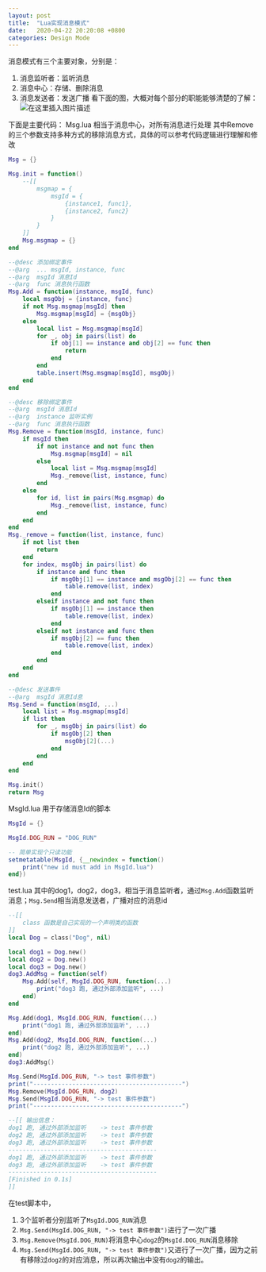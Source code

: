 ```yaml
---
layout: post
title:  "Lua实现消息模式"
date:   2020-04-22 20:20:08 +0800
categories: Design Mode
---
```


消息模式有三个主要对象，分别是：
1. 消息监听者：监听消息
2. 消息中心：存储、删除消息
3. 消息发送者：发送广播
看下面的图，大概对每个部分的职能能够清楚的了解：
![在这里插入图片描述](/styles/images/msg_designmode/msg.png)


下面是主要代码：
Msg.lua
相当于消息中心，对所有消息进行处理
其中Remove的三个参数支持多种方式的移除消息方式，具体的可以参考代码逻辑进行理解和修改
```lua
Msg = {}

Msg.init = function()
	--[[
		msgmap = {
			msgId = {
				{instance1, func1},
				{instance2, func2}
			}
		}
	]]
	Msg.msgmap = {}
end

--@desc 添加绑定事件
--@arg  ... msgId, instance, func
--@arg  msgId 消息Id
--@arg  func 消息执行函数
Msg.Add = function(instance, msgId, func)
	local msgObj = {instance, func}
	if not Msg.msgmap[msgId] then
		Msg.msgmap[msgId] = {msgObj}
	else
		local list = Msg.msgmap[msgId]
		for _, obj in pairs(list) do
			if obj[1] == instance and obj[2] == func then
				return
			end
		end
		table.insert(Msg.msgmap[msgId], msgObj)
	end
end

--@desc 移除绑定事件
--@arg  msgId 消息Id
--@arg  instance 监听实例
--@arg  func 消息执行函数
Msg.Remove = function(msgId, instance, func)
	if msgId then
		if not instance and not func then
			Msg.msgmap[msgId] = nil
		else
			local list = Msg.msgmap[msgId]
			Msg._remove(list, instance, func)
		end
	else
		for id, list in pairs(Msg.msgmap) do
			Msg._remove(list, instance, func)
		end
	end
end
Msg._remove = function(list, instance, func)
	if not list then
		return
	end
	for index, msgObj in pairs(list) do
		if instance and func then
			if msgObj[1] == instance and msgObj[2] == func then
				table.remove(list, index)
			end
		elseif instance and not func then
			if msgObj[1] == instance then
				table.remove(list, index)
			end
		elseif not instance and func then
			if msgObj[2] == func then
				table.remove(list, index)
			end
		end
	end
end

--@desc 发送事件
--@arg  msgId 消息Id息
Msg.Send = function(msgId, ...)
	local list = Msg.msgmap[msgId]
	if list then
		for _, msgObj in pairs(list) do
			if msgObj[2] then
				msgObj[2](...)
			end
		end
	end
end

Msg.init()
return Msg
```

MsgId.lua
用于存储消息Id的脚本
```lua
MsgId = {}

MsgId.DOG_RUN = "DOG_RUN"

-- 简单实现个只读功能
setmetatable(MsgId, {__newindex = function()
	print("new id must add in MsgId.lua")
end})
```

test.lua
其中的dog1，dog2，dog3，相当于消息监听者，通过```Msg.Add```函数监听消息；```Msg.Send```相当消息发送者，广播对应的消息id
```lua
--[[
	class 函数是自己实现的一个声明类的函数
]]
local Dog = class("Dog", nil)

local dog1 = Dog.new()
local dog2 = Dog.new()
local dog3 = Dog.new()
dog3.AddMsg = function(self)
	Msg.Add(self, MsgId.DOG_RUN, function(...)
		print("dog3 跑, 通过外部添加监听", ...)
	end)	
end

Msg.Add(dog1, MsgId.DOG_RUN, function(...)
	print("dog1 跑, 通过外部添加监听", ...)
end)
Msg.Add(dog2, MsgId.DOG_RUN, function(...)
	print("dog2 跑, 通过外部添加监听", ...)
end)
dog3:AddMsg()

Msg.Send(MsgId.DOG_RUN, "-> test 事件参数")
print("------------------------------------------")
Msg.Remove(MsgId.DOG_RUN, dog2)
Msg.Send(MsgId.DOG_RUN, "-> test 事件参数")
print("------------------------------------------")

--[[ 输出信息：
dog1 跑, 通过外部添加监听	-> test 事件参数
dog2 跑, 通过外部添加监听	-> test 事件参数
dog3 跑, 通过外部添加监听	-> test 事件参数
------------------------------------------
dog1 跑, 通过外部添加监听	-> test 事件参数
dog3 跑, 通过外部添加监听	-> test 事件参数
------------------------------------------
[Finished in 0.1s]
]]
```
在test脚本中，
1. 3个监听者分别监听了```MsgId.DOG_RUN```消息
2. ```Msg.Send(MsgId.DOG_RUN, "-> test 事件参数")```进行了一次广播
3. ```Msg.Remove(MsgId.DOG_RUN)```将消息中心```dog2```的```MsgId.DOG_RUN```消息移除
4.  ```Msg.Send(MsgId.DOG_RUN, "-> test 事件参数")```又进行了一次广播，因为之前有移除过```dog2```的对应消息，所以再次输出中没有```dog2```的输出。
